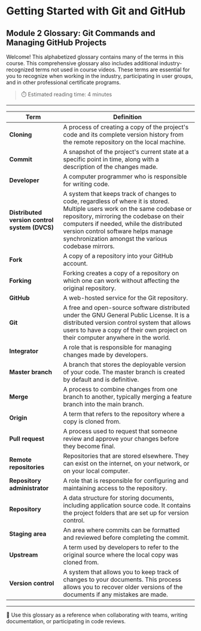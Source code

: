 # Getting Started with Git and GitHub  
## Module 2 Glossary: Git Commands and Managing GitHub Projects

Welcome! This alphabetized glossary contains many of the terms in this course. This comprehensive glossary also includes additional industry-recognized terms not used in course videos. These terms are essential for you to recognize when working in the industry, participating in user groups, and in other professional certificate programs.

> ⏱️ Estimated reading time: 4 minutes

---

| Term | Definition |
|------|------------|
| **Cloning** | A process of creating a copy of the project's code and its complete version history from the remote repository on the local machine. |
| **Commit** | A snapshot of the project's current state at a specific point in time, along with a description of the changes made. |
| **Developer** | A computer programmer who is responsible for writing code. |
| **Distributed version control system (DVCS)** | A system that keeps track of changes to code, regardless of where it is stored. Multiple users work on the same codebase or repository, mirroring the codebase on their computers if needed, while the distributed version control software helps manage synchronization amongst the various codebase mirrors. |
| **Fork** | A copy of a repository into your GitHub account. |
| **Forking** | Forking creates a copy of a repository on which one can work without affecting the original repository. |
| **GitHub** | A web-hosted service for the Git repository. |
| **Git** | A free and open-source software distributed under the GNU General Public License. It is a distributed version control system that allows users to have a copy of their own project on their computer anywhere in the world. |
| **Integrator** | A role that is responsible for managing changes made by developers. |
| **Master branch** | A branch that stores the deployable version of your code. The master branch is created by default and is definitive. |
| **Merge** | A process to combine changes from one branch to another, typically merging a feature branch into the main branch. |
| **Origin** | A term that refers to the repository where a copy is cloned from. |
| **Pull request** | A process used to request that someone review and approve your changes before they become final. |
| **Remote repositories** | Repositories that are stored elsewhere. They can exist on the internet, on your network, or on your local computer. |
| **Repository administrator** | A role that is responsible for configuring and maintaining access to the repository. |
| **Repository** | A data structure for storing documents, including application source code. It contains the project folders that are set up for version control. |
| **Staging area** | An area where commits can be formatted and reviewed before completing the commit. |
| **Upstream** | A term used by developers to refer to the original source where the local copy was cloned from. |
| **Version control** | A system that allows you to keep track of changes to your documents. This process allows you to recover older versions of the documents if any mistakes are made. |

---

🧠 Use this glossary as a reference when collaborating with teams, writing documentation, or participating in code reviews.

